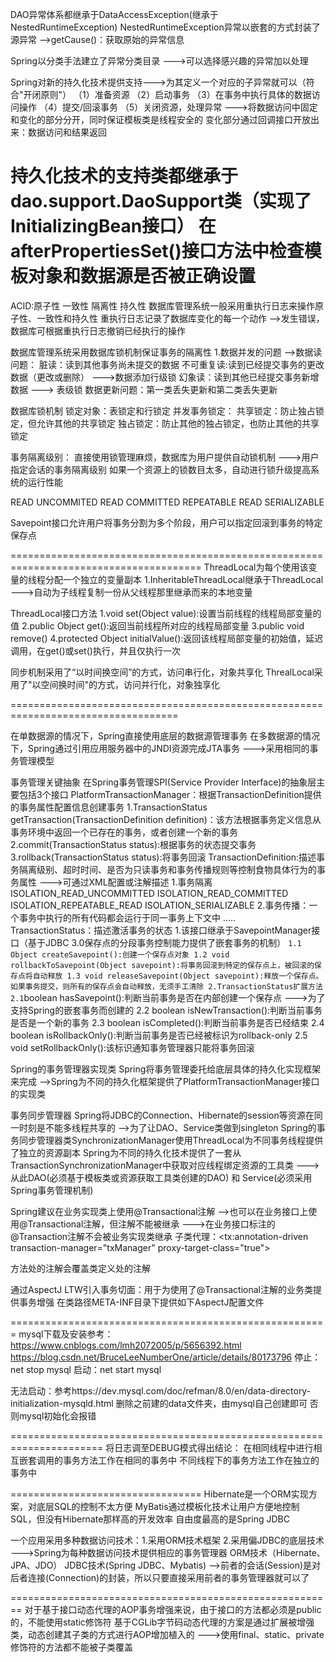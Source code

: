 DAO异常体系都继承于DataAccessException(继承于NestedRuntimeException)
NestedRuntimeException异常以嵌套的方式封装了源异常
  -->getCause()：获取原始的异常信息

Spring以分类手法建立了异常分类目录 
  --->可以选择感兴趣的异常加以处理

Spring对新的持久化技术提供支持--->为其定义一个对应的子异常就可以（符合"开闭原则"）
（1）准备资源
（2）启动事务
（3）在事务中执行具体的数据访问操作
（4）提交/回滚事务
（5）关闭资源，处理异常
--->将数据访问中固定和变化的部分分开，同时保证模板类是线程安全的
   变化部分通过回调接口开放出来：数据访问和结果返回
   
持久化技术的支持类都继承于dao.support.DaoSupport类（实现了InitializingBean接口）
在afterPropertiesSet()接口方法中检查模板对象和数据源是否被正确设置
===============================================================================================================

ACID:原子性 一致性 隔离性  持久性
数据库管理系统一般采用重执行日志来操作原子性、一致性和持久性
重执行日志记录了数据库变化的每一个动作
-->发生错误，数据库可根据重执行日志撤销已经执行的操作

数据库管理系统采用数据库锁机制保证事务的隔离性
1.数据并发的问题
  -->数据读问题：
        脏读：读到其他事务尚未提交的数据
        不可重复读:读到已经提交事务的更改数据（更改或删除） --->数据添加行级锁
        幻象读：读到其他已经提交事务新增数据 ---> 表级锁
     数据更新问题：第一类丢失更新和第二类丢失更新
     
数据库锁机制
锁定对象：表锁定和行锁定
并发事务锁定：
        共享锁定：防止独占锁定，但允许其他的共享锁定
        独占锁定：防止其他的独占锁定，也防止其他的共享锁定
        
 事务隔离级别：
    直接使用锁管理麻烦，数据库为用户提供自动锁机制
    --->用户指定会话的事务隔离级别 
        如果一个资源上的锁数目太多，自动进行锁升级提高系统的运行性能
  
   READ UNCOMMITED
   READ COMMITTED
   REPEATABLE READ
   SERIALIZABLE
   
Savepoint接口允许用户将事务分割为多个阶段，用户可以指定回滚到事务的特定保存点

=======================================================================================
ThreadLocal为每个使用该变量的线程分配一个独立的变量副本
 1.InheritableThreadLocal继承于ThreadLocal
    --->自动为子线程复制一份从父线程那里继承而来的本地变量
    
 ThreadLocal接口方法
   1.void set(Object value):设置当前线程的线程局部变量的值
   2.public Object get():返回当前线程所对应的线程局部变量
   3.public void remove()
   4.protected Object initialValue():返回该线程局部变量的初始值，延迟调用，在get()或set()执行，并且仅执行一次
   
 同步机制采用了“以时间换空间”的方式，访问串行化，对象共享化
 ThrealLocal采用了"以空间换时间"的方式，访问并行化，对象独享化
 
 ===================================================================================
 
在单数据源的情况下，Spring直接使用底层的数据源管理事务
在多数据源的情况下，Spring通过引用应用服务器中的JNDI资源完成JTA事务
--->采用相同的事务管理模型

事务管理关键抽象
在Spring事务管理SPI(Service Provider Interface)的抽象层主要包括3个接口
PlatformTransactionManager：根据TransactionDefinition提供的事务属性配置信息创建事务
  1.TransactionStatus getTransaction(TransactionDefinition definition)：该方法根据事务定义信息从事务环境中返回一个已存在的事务，或者创建一个新的事务
  2.commit(TransactionStatus status):根据事务的状态提交事务
  3.rollback(TransactionStatus status):将事务回滚
TransactionDefinition:描述事务隔离级别、超时时间、是否为只读事务和事务传播规则等控制食物具体行为的事务属性
                      --->可通过XML配置或注解描述
                    1.事务隔离
                       ISOLATION_READ_UNCOMMITTED
                       ISOLATION_READ_COMMITTED
                       ISOLATION_REPEATABLE_READ
                       ISOLATION_SERIALIZABLE
                    2.事务传播：一个事务中执行的所有代码都会运行于同一事务上下文中
                    .....                                  
TransactionStatus：描述激活事务的状态
   1.该接口继承于SavepointManager接口（基于JDBC 3.0保存点的分段事务控制能力提供了嵌套事务的机制）
     `1.1 Object createSavepoint():创建一个保存点对象
      1.2 void rollbackToSavepoint(Object savepoint):将事务回滚到特定的保存点上，被回滚的保存点将自动释放
      1.3 void releaseSavepoint(Object savepoint):释放一个保存点。如果事务提交，则所有的保存点会自动释放，无须手工清除
   2.TransactionStatus扩展方法
      2.1`boolean hasSavepoint():判断当前事务是否在内部创建一个保存点
                                 --->为了支持Spring的嵌套事务而创建的
      2.2 boolean isNewTransaction():判断当前事务是否是一个新的事务
      2.3 boolean isCompleted():判断当前事务是否已经结束
      2.4 boolean isRollbackOnly():判断当前事务是否已经被标识为rollback-only
      2.5 void setRollbackOnly():该标识通知事务管理器只能将事务回滚
      
Spring的事务管理器实现类
 Spring将事务管理委托给底层具体的持久化实现框架来完成
 -->Spring为不同的持久化框架提供了PlatformTransactionManager接口的实现类
 

事务同步管理器
 Spring将JDBC的Connection、Hibernate的session等资源在同一时刻是不能多线程共享的
 -->为了让DAO、Service类做到singleton
    Spring的事务同步管理器类SynchronizationManager使用ThreadLocal为不同事务线程提供了独立的资源副本
    Spring为不同的持久化技术提供了一套从TransactionSynchronizationManager中获取对应线程绑定资源的工具类
    --->从此DAO(必须基于模板类或资源获取工具类创建的DAO) 和 Service(必须采用Spring事务管理机制) 
    
 
Spring建议在业务实现类上使用@Transactional注解
  -->也可以在业务接口上使用@Transactional注解，但注解不能被继承
      --->在业务接口标注的@Transaction注解不会被业务实现类继承
 子类代理：<tx:annotation-driven transaction-manager="txManager" proxy-target-class="true">
 
方法处的注解会覆盖类定义处的注解

通过AspectJ LTW引入事务切面：用于为使用了@Transactional注解的业务类提供事务增强
在类路径META-INF目录下提供如下AspectJ配置文件

=======================================================
mysql下载及安装参考：
https://www.cnblogs.com/lmh2072005/p/5656392.html
https://blog.csdn.net/BruceLeeNumberOne/article/details/80173796
停止：net stop mysql
启动：net start mysql

无法启动：参考https://dev.mysql.com/doc/refman/8.0/en/data-directory-initialization-mysqld.html
删除之前建的data文件夹，由mysql自己创建即可 否则mysql初始化会报错

======================================================================
将日志调至DEBUG模式得出结论：
  在相同线程中进行相互嵌套调用的事务方法工作在相同的事务中
  不同线程下的事务方法工作在独立的事务中
  
 =================================
 Hibernate是一个ORM实现方案，对底层SQL的控制不太方便
 MyBatis通过模板化技术让用户方便地控制SQL，但没有Hibernate那样高的开发效率
 自由度最高的是Spring JDBC
 
 一个应用采用多种数据访问技术：1.采用ORM技术框架 2.采用偏JDBC的底层技术
 --->Spring为每种数据访问技术提供相应的事务管理器
 ORM技术（Hibernate、JPA、JDO）
 JDBC技术(Spring JDBC、Mybatis)
 -->前者的会话(Session)是对后者连接(Connection)的封装，所以只要直接采用前者的事务管理器就可以了
 
 ========================================================
 对于基于接口动态代理的AOP事务增强来说，由于接口的方法都必须是public的，不能使用static修饰符
 基于CGLib字节码动态代理的方案是通过扩展被增强类，动态创建其子类的方式进行AOP增加植入的
 --->使用final、static、private修饰符的方法都不能被子类覆盖
 
 

    

      
     
  

   
